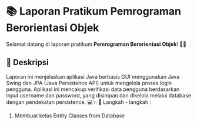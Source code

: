 # 📚 Laporan Pratikum Pemrograman Berorientasi Objek

Selamat datang di laporan pratikum **Pemrograman Berorientasi Objek**! 🎉😄

## 📖 Deskripsi

Laporan ini menjelaskan aplikasi Java berbasis GUI menggunakan Java Swing dan JPA (Java Persistence API) untuk mengelola proses login pengguna. Aplikasi ini mencakup verifikasi data pengguna berdasarkan input username dan password, yang disimpan dan dikelola melalui database dengan pendekatan persistence. 💻✨
🔗 Langkah - langkah :

1. Membuat kelas Entity Classes from Database

